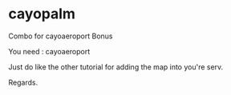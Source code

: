 # cayopalm
 Combo for cayoaeroport Bonus


You need : cayoaeroport 

Just do like the other tutorial for adding the map into you're serv.

Regards.
